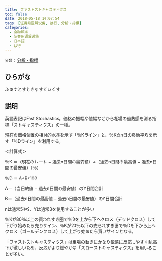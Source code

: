 ```yaml
---
title: ファストストキャスティクス
toc: false
date: 2018-05-18 14:07:54
tags: [证券用语解说集, は行, 分析・指標]
categories:
  - 金融服务
  - 证券用语解说集
  - 日本語
  - は行
---
```


`分類：` [分析・指標](/tags/分析・指標/)

## ひらがな

ふぁすとすときゃすてぃくす

## 説明

英語表記はFast Stochastics。価格の振幅や値幅などから相場の過熱感を測る指標「ストキャスティクス」の一種。

現在の価格位置の相対的水準を示す「％Kライン」と、％Kのn日の移動平均を示す「％Dライン」を利用する。

＜計算式＞

％K ＝（現在のレート − 過去n日間の最安値）÷（過去n日間の最高値 − 過去n日間の最安値）（％）

％D ＝ A÷B×100

A＝（当日終値 − 過去n日間の最安値）のY日間合計

B＝（過去n日間の最高値 − 過去n日間の最安値）のY日間合計

nは通常5や9、Yは通常3を使用することが多い

％Kが80％以上の買われすぎ圏で％Dを上から下へクロス（デッドクロス）して下がり始めたら売りサイン、％Kが20％以下の売られすぎ圏で％Dを下から上へクロス（ゴールデンクロス）して上がり始めたら買いサインとなる。

「ファストストキャスティクス」は相場の動きにかなり敏感に反応しやすく乱高下が激しいため、反応がより緩やかな「スローストキャスティクス」を用いることが多い。

